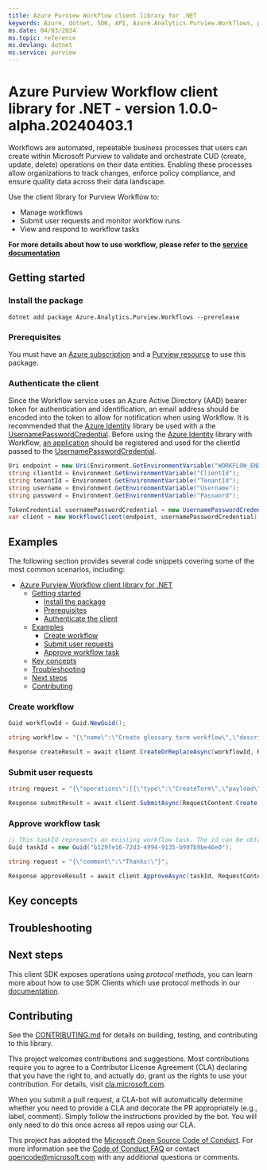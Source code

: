 ```yaml
---
title: Azure Purview Workflow client library for .NET
keywords: Azure, dotnet, SDK, API, Azure.Analytics.Purview.Workflows, purview
ms.date: 04/03/2024
ms.topic: reference
ms.devlang: dotnet
ms.service: purview
---
```

# Azure Purview Workflow client library for .NET - version 1.0.0-alpha.20240403.1 


Workflows are automated, repeatable business processes that users can create within Microsoft Purview to validate and orchestrate CUD (create, update, delete) operations on their data entities. Enabling these processes allow organizations to track changes, enforce policy compliance, and ensure quality data across their data landscape.

Use the client library for Purview Workflow to:

- Manage workflows
- Submit user requests and monitor workflow runs
- View and respond to workflow tasks

**For more details about how to use workflow, please refer to the [service documentation][product_documentation]**

## Getting started

### Install the package

```dotnetcli
dotnet add package Azure.Analytics.Purview.Workflows --prerelease
```

### Prerequisites

You must have an [Azure subscription][azure_subscription] and a [Purview resource][purview_resource] to use this package.

### Authenticate the client

Since the Workflow service uses an Azure Active Directory (AAD) bearer token for authentication and identification, an email address should be encoded into the token to allow for notification when using Workflow. It is recommended that the [Azure Identity][azure_identity] library be used  with a the [UsernamePasswordCredential][username_password_credential]. Before using the [Azure Identity][azure_identity] library with Workflow, [an application][app_registration] should be registered and used for the clientId passed to the [UsernamePasswordCredential][username_password_credential].

```C# Snippet:Azure_Analytics_Purview_Workflows_CreateClient
Uri endpoint = new Uri(Environment.GetEnvironmentVariable("WORKFLOW_ENDPOINT"));
string clientId = Environment.GetEnvironmentVariable("ClientId");
string tenantId = Environment.GetEnvironmentVariable("TenantId");
string username = Environment.GetEnvironmentVariable("Username");
string password = Environment.GetEnvironmentVariable("Password");

TokenCredential usernamePasswordCredential = new UsernamePasswordCredential(clientId,tenantId, username,password, null);
var client = new WorkflowsClient(endpoint, usernamePasswordCredential);
```

## Examples

The following section provides several code snippets covering some of the most common scenarios, including:

- [Azure Purview Workflow client library for .NET](#azure-purview-workflow-client-library-for-net)
  - [Getting started](#getting-started)
    - [Install the package](#install-the-package)
    - [Prerequisites](#prerequisites)
    - [Authenticate the client](#authenticate-the-client)
  - [Examples](#examples)
    - [Create workflow](#create-workflow)
    - [Submit user requests](#submit-user-requests)
    - [Approve workflow task](#approve-workflow-task)
  - [Key concepts](#key-concepts)
  - [Troubleshooting](#troubleshooting)
  - [Next steps](#next-steps)
  - [Contributing](#contributing)

### Create workflow

```C# Snippet:Azure_Analytics_Purview_Workflows_CreateWorkflow
Guid workflowId = Guid.NewGuid();

string workflow = "{\"name\":\"Create glossary term workflow\",\"description\":\"\",\"triggers\":[{\"type\":\"when_term_creation_is_requested\",\"underGlossaryHierarchy\":\"/glossaries/20031e20-b4df-4a66-a61d-1b0716f3fa48\"}],\"isEnabled\":true,\"actionDag\":{\"actions\":{\"Startandwaitforanapproval\":{\"type\":\"Approval\",\"inputs\":{\"parameters\":{\"approvalType\":\"PendingOnAll\",\"title\":\"ApprovalRequestforCreateGlossaryTerm\",\"assignedTo\":[\"eece94d9-0619-4669-bb8a-d6ecec5220bc\"]}},\"runAfter\":{}},\"Condition\":{\"type\":\"If\",\"expression\":{\"and\":[{\"equals\":[\"@outputs('Startandwaitforanapproval')['body/outcome']\",\"Approved\"]}]},\"actions\":{\"Createglossaryterm\":{\"type\":\"CreateTerm\",\"runAfter\":{}},\"Sendemailnotification\":{\"type\":\"EmailNotification\",\"inputs\":{\"parameters\":{\"emailSubject\":\"GlossaryTermCreate-APPROVED\",\"emailMessage\":\"YourrequestforGlossaryTerm@{triggerBody()['request']['term']['name']}isapproved.\",\"emailRecipients\":[\"@{triggerBody()['request']['requestor']}\"]}},\"runAfter\":{\"Createglossaryterm\":[\"Succeeded\"]}}},\"else\":{\"actions\":{\"Sendrejectemailnotification\":{\"type\":\"EmailNotification\",\"inputs\":{\"parameters\":{\"emailSubject\":\"GlossaryTermCreate-REJECTED\",\"emailMessage\":\"YourrequestforGlossaryTerm@{triggerBody()['request']['term']['name']}isrejected.\",\"emailRecipients\":[\"@{triggerBody()['request']['requestor']}\"]}},\"runAfter\":{}}}},\"runAfter\":{\"Startandwaitforanapproval\":[\"Succeeded\"]}}}}}";

Response createResult = await client.CreateOrReplaceAsync(workflowId, RequestContent.Create(workflow));
```

### Submit user requests

```C# Snippet:Azure_Analytics_Purview_Workflows_SubmitUserRequests
string request = "{\"operations\":[{\"type\":\"CreateTerm\",\"payload\":{\"glossaryTerm\":{\"name\":\"term\",\"anchor\":{\"glossaryGuid\":\"20031e20-b4df-4a66-a61d-1b0716f3fa48\"},\"status\":\"Approved\",\"nickName\":\"term\"}}}],\"comment\":\"Thanks!\"}";

Response submitResult = await client.SubmitAsync(RequestContent.Create(request));
```

### Approve workflow task

```C# Snippet:Azure_Analytics_Purview_Workflows_ApproveWorkflowTask
// This taskId represents an existing workflow task. The id can be obtained by calling GetWorkflowTasksAsync API.
Guid taskId = new Guid("b129fe16-72d3-4994-9135-b997b9be46e0");

string request = "{\"comment\":\"Thanks!\"}";

Response approveResult = await client.ApproveAsync(taskId, RequestContent.Create(request));
```

## Key concepts

## Troubleshooting

## Next steps

This client SDK exposes operations using *protocol methods*, you can learn more about how to use SDK Clients which use protocol methods in our [documentation][protocol_client_quickstart].

## Contributing

See the [CONTRIBUTING.md][contributing] for details on building, testing, and contributing to this library.

This project welcomes contributions and suggestions. Most contributions require you to agree to a Contributor License Agreement (CLA) declaring that you have the right to, and actually do, grant us the rights to use your contribution. For details, visit [cla.microsoft.com][cla].

When you submit a pull request, a CLA-bot will automatically determine whether you need to provide a CLA and decorate the PR appropriately (e.g., label, comment). Simply follow the instructions provided by the bot. You will only need to do this once across all repos using our CLA.

This project has adopted the [Microsoft Open Source Code of Conduct][code_of_conduct]. For more information see the [Code of Conduct FAQ][coc_faq] or contact [opencode@microsoft.com][coc_contact] with any additional questions or comments.

<!-- LINKS -->
[product_documentation]: https://learn.microsoft.com/azure/purview/concept-workflow
[azure_subscription]: https://azure.microsoft.com/free/dotnet/
[purview_resource]: /azure/purview/create-catalog-portal
[azure_identity]: https://github.com/Azure/azure-sdk-for-net/tree/main/sdk/identity/Azure.Identity/README.md
[app_registration]: https://learn.microsoft.com/azure/active-directory/develop/quickstart-register-app
[username_password_credential]: https://learn.microsoft.com/dotnet/api/azure.identity.usernamepasswordcredential?view=azure-dotnet
[protocol_client_quickstart]: https://aka.ms/azsdk/net/protocol/quickstart
[cla]: https://cla.microsoft.com
[code_of_conduct]: https://opensource.microsoft.com/codeofconduct/
[coc_faq]: https://opensource.microsoft.com/codeofconduct/faq/
[coc_contact]: mailto:opencode@microsoft.com
[contributing]: https://github.com/Azure/azure-sdk-for-net/blob/main/CONTRIBUTING.md

